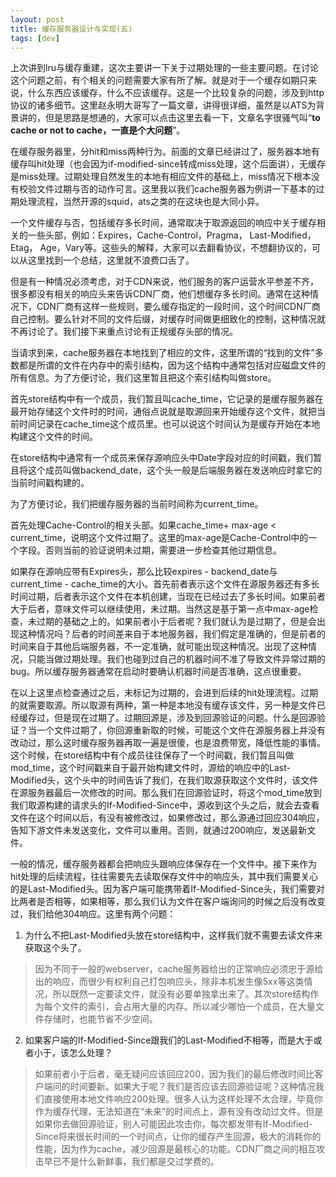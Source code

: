 ```yaml
---
layout: post
title: 缓存服务器设计与实现(五) 
tags: [dev]
---
```


上次讲到lru与缓存重建，这次主要讲一下关于过期处理的一些主要问题。在讨论这个问题之前，有个相关的问题需要大家有所了解。就是对于一个缓存如期只来说，什么东西应该缓存，什么不应该缓存。这是一个比较复杂的问题，涉及到http协议的诸多细节。这里赵永明大哥写了一篇文章，讲得很详细，虽然是以ATS为背景讲的，但是思路是想通的，大家可以点击这里去看一下，文章名字很骚气叫“**to cache or not to cache，一直是个大问题**”。

在缓存服务器里，分hit和miss两种行为。前面的文章已经讲过了，服务器本地有缓存叫hit处理（也会因为if-modified-since转成miss处理，这个后面讲），无缓存是miss处理。过期处理自然发生的本地有相应文件的基础上，miss情况下根本没有校验文件过期与否的动作可言。这里我以我们cache服务器为例讲一下基本的过期处理流程，当然开源的squid，ats之类的在这块也是大同小异。

一个文件缓存与否，包括缓存多长时间，通常取决于取源返回的响应中关于缓存相关的一些头部，例如：Expires，Cache-Control，Pragma， Last-Modified，Etag， Age，Vary等。这些头的解释，大家可以去翻看协议，不想翻协议的，可以从这里找到一个总结，这里就不浪费口舌了。

但是有一种情况必须考虑，对于CDN来说，他们服务的客户运营水平参差不齐，很多都没有相关的响应头来告诉CDN厂商，他们想缓存多长时间。通常在这种情况下，CDN厂商有这样一些规则，要么缓存指定的一段时间，这个时间CDN厂商自己控制。要么针对不同的文件后缀，对缓存时间做更细致化的控制，这种情况就不再讨论了。我们接下来重点讨论有正规缓存头部的情况。

当请求到来，cache服务器在本地找到了相应的文件，这里所谓的“找到的文件”多数都是所谓的文件在内存中的索引结构，因为这个结构中通常包括对应磁盘文件的所有信息。为了方便讨论，我们这里暂且把这个索引结构叫做store。

首先store结构中有一个成员，我们暂且叫cache_time，它记录的是缓存服务器在最开始存储这个文件时的时间，通俗点说就是取源回来开始缓存这个文件，就把当前时间记录在cache_time这个成员里。也可以说这个时间认为是缓存开始在本地构建这个文件的时间。

在store结构中通常有一个成员来保存源响应头中Date字段对应的时间戳，我们暂且将这个成员叫做backend_date，这个头一般是后端服务器在发送响应时拿它的当前时间戳构建的。

为了方便讨论，我们把缓存服务器的当前时间称为current_time。

首先处理Cache-Control的相关头部。如果cache_time+ max-age < current_time，说明这个文件过期了。这里的max-age是Cache-Control中的一个字段。否则当前的验证说明未过期，需要进一步检查其他过期信息。

如果存在源响应带有Expires头，那么比较expires - backend_date与current_time - cache_time的大小。首先前者表示这个文件在源服务器还有多长时间过期，后者表示这个文件在本机创建，当现在已经过去了多长时间。如果前者大于后者，意味文件可以继续使用，未过期。当然这是基于第一点中max-age检查，未过期的基础之上的。如果前者小于后者呢？我们就认为是过期了，但是会出现这种情况吗？后者的时间差来自于本地服务器，我们假定是准确的，但是前者的时间来自于其他后端服务器，不一定准确，就可能出现这种情况。出现了这种情况，只能当做过期处理。我们也碰到过自己的机器时间不准了导致文件异常过期的bug。所以缓存服务器通常在启动时要确认机器时间是否准确，这点很重要。

在以上这里点检查通过之后，未标记为过期的，会进到后续的hit处理流程。过期的就需要取源。所以取源有两种，第一种是本地没有缓存该文件，另一种是文件已经缓存过，但是现在过期了。过期回源是，涉及到回源验证的问题。什么是回源验证？当一个文件过期了，你回源重新取的时候，可能这个文件在源服务器上并没有改动过，那么这时缓存服务器再取一遍是很傻，也是浪费带宽，降低性能的事情。这个时候，在store结构中有个成员往往保存了一个时间戳，我们暂且叫做mod_time，这个时间戳来自于最开始构建文件时，源给的响应中的Last-Modified头，这个头中的时间告诉了我们，在我们取源获取这个文件时，该文件在源服务器最后一次修改的时间。那么我们在回源验证时，将这个mod_time放到我们取源构建的请求头的If-Modified-Since中，源收到这个头之后，就会去查看文件在这个时间以后，有没有被修改过，如果修改过，那么源通过回应304响应，告知下游文件未发送变化，文件可以重用。否则，就通过200响应，发送最新文件。

一般的情况，缓存服务器都会把响应头跟响应体保存在一个文件中。接下来作为hit处理的后续流程，往往需要先去读取保存文件中的响应头，其中我们需要关心的是Last-Modified头。因为客户端可能携带着If-Modified-Since头，我们需要对比两者是否相等，如果相等，那么我们认为文件在客户端询问的时候之后没有改变过，我们给他304响应。这里有两个问题：

1. 为什么不把Last-Modified头放在store结构中，这样我们就不需要去读文件来获取这个头了。

>因为不同于一般的webserver，cache服务器给出的正常响应必须忠于源给出的响应，而很少有权利自己打包响应头，除非本机发生像5xx等这类情况，所以既然一定要读文件，就没有必要单独拿出来了。其次store结构作为每个文件的索引，会占用大量的内存。所以减少哪怕一个成员，在大量文件存储时，也能节省不少空间。

2. 如果客户端的If-Modified-Since跟我们的Last-Modified不相等，而是大于或者小于，该怎么处理？

>如果前者小于后者，毫无疑问应该回应200，因为我们的最后修改时间比客户端问的时间要新。如果大于呢？我们是否应该去回源验证呢？这种情况我们直接使用本地文件响应200处理。很多人认为这样处理不太合理，毕竟你作为缓存代理，无法知道在“未来”的时间点上，源有没有改动过文件。但是如果你去做回源验证，别人可能因此攻击你，每次都发带有If-Modified-Since将来很长时间的一个时间点，让你的缓存产生回源，极大的消耗你的性能，因为作为cache，减少回源是最核心的功能。CDN厂商之间的相互攻击早已不是什么新鲜事，我们都是交过学费的。

